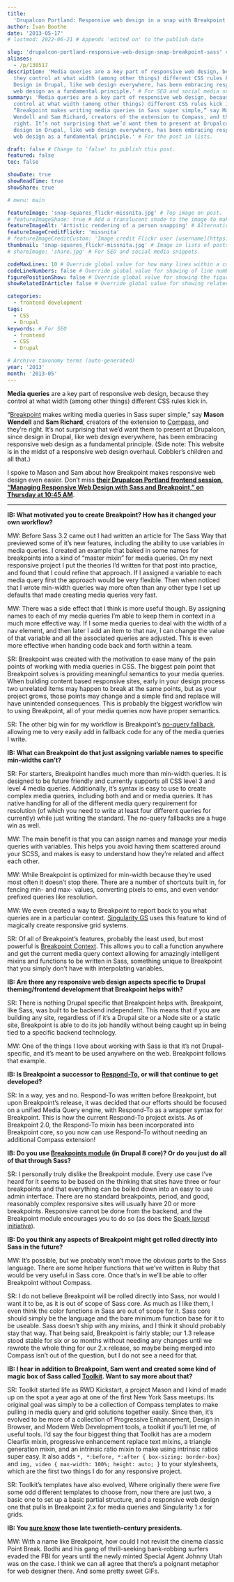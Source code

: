 ```yaml
---
title:
  'Drupalcon Portland: Responsive web design in a snap with Breakpoint and Sass'
author: Ivan Boothe
date: '2013-05-17'
# lastmod: 2022-06-21 # Appends 'edited on' to the publish date

slug: 'drupalcon-portland-responsive-web-design-snap-breakpoint-sass' # Recommended length is 3 to 5 words.
aliases:
  - /p/130517
description: 'Media queries are a key part of responsive web design, because
  they control at what width (among other things) different CSS rules kick in.
  Design in Drupal, like web design everywhere, has been embracing responsive
  web design as a fundamental principle.' # For SEO and social media snippets.
summary: 'Media queries are a key part of responsive web design, because they
  control at what width (among other things) different CSS rules kick in.
  “Breakpoint makes writing media queries in Sass super simple,” say Mason
  Wendell and Sam Richard, creators of the extension to Compass, and they’re
  right. It’s not surprising that we’d want them to present at Drupalcon, since
  design in Drupal, like web design everywhere, has been embracing responsive
  web design as a fundamental principle.' # For the post in lists.

draft: false # Change to 'false' to publish this post.
featured: false
toc: false

showDate: true
showReadTime: true
showShare: true

# menu: main

featureImage: 'snap-squares_flickr-missnita.jpg' # Top image on post.
# featureImageShade: true # Add a translucent shade to the image to make overlaid text easier to read.
featureImageAlt: 'Artistic rendering of a person snapping' # Alternative text for featured image.
featureImageCreditFlickr: 'missnita'
# featureImageCreditCustom: 'Image credit Flickr user [username](https://www.flickr.com/photos/username).'
thumbnail: 'snap-squares_flickr-missnita.jpg' # Image in lists of posts.
# shareImage: 'share.jpg' # For SEO and social media snippets.

codeMaxLines: 10 # Override global value for how many lines within a code block before auto-collapsing.
codeLineNumbers: false # Override global value for showing of line numbers within code block.
figurePositionShow: false # Override global value for showing the figure label.
showRelatedInArticle: false # Override global value for showing related posts in this series at the end of the content.

categories:
  - frontend development
tags:
  - CSS
  - Drupal
keywords: # For SEO
  - frontend
  - CSS
  - Drupal

# Archive taxonomy terms (auto-generated)
year: '2013'
month: '2013-05'
---
```


**Media queries** are a key part of responsive web design, because they control
at what width (among other things) different CSS rules kick in.

“[Breakpoint](http://breakpoint-sass.com/) makes writing media queries in Sass
super simple,” say **Mason Wendell** and **Sam Richard**, creators of the
extension to [Compass](http://compass-style.org/), and they’re right. It’s not
surprising that we’d want them to present at Drupalcon, since design in Drupal,
like web design everywhere, has been embracing responsive web design as a
fundamental principle. (Side note: This website is in the midst of a responsive
web design overhaul. Cobbler’s children and all that.)

I spoke to Mason and Sam about how Breakpoint makes responsive web design even
easier. Don’t miss
**[their Drupalcon Portland frontend session, “Managing Responsive Web Design with Sass and Breakpoint,” on Thursday at 10:45 AM](https://portland2013.drupal.org/session/managing-responsive-web-design-sass-and-breakpoint.html)**.

---

**IB: What motivated you to create Breakpoint? How has it changed your own
workflow?**

MW: Before Sass 3.2 came out I had written an article for The Sass Way that
previewed some of it’s new features, including the ability to use variables in
media queries. I created an example that baked in some names for breakpoints
into a kind of “master mixin” for media queries. On my next responsive project I
put the theories I’d written for that post into practice, and found that I could
refine that approach. If I assigned a variable to each media query first the
approach would be very flexible. Then when noticed that I wrote min-width
queries way more often than any other type I set up defaults that made creating
media queries very fast.

MW: There was a side effect that I think is more useful though. By assigning
names to each of my media queries I’m able to keep them in context in a much
more effective way. If I some media queries to deal with the width of a nav
element, and then later I add an item to that nav, I can change the value of
that variable and all the associated queries are adjusted. This is even more
effective when handing code back and forth within a team.

SR: Breakpoint was created with the motivation to ease many of the pain points
of working with media queries in CSS. The biggest pain point that Breakpoint
solves is providing meaningful semantics to your media queries. When building
content based responsive sites, early in your design process two unrelated items
may happen to break at the same points, but as your project grows, those points
may change and a simple find and replace will have unintended consequences. This
is probably the biggest workflow win to using Breakpoint, all of your media
queries now have proper semantics.

SR: The other big win for my workflow is Breakpoint’s
[no-query fallback](https://github.com/at-import/breakpoint/wiki/No-Query-Fallbacks),
allowing me to very easily add in fallback code for any of the media queries I
write.

**IB: What can Breakpoint do that just assigning variable names to specific
min-widths can’t?**

SR: For starters, Breakpoint handles much more than min-width queries. It is
designed to be future friendly and currently supports all CSS level 3 and level
4 media queries. Additionally, it’s syntax is easy to use to create complex
media queries, including both and and or media queries. It has native handling
for all of the different media query requirement for resolution (of which you
need to write at least four different queries for currently) while just writing
the standard. The no-query fallbacks are a huge win as well.

MW: The main benefit is that you can assign names and manage your media queries
with variables. This helps you avoid having them scattered around your SCSS, and
makes is easy to understand how they’re related and affect each other.

MW: While Breakpoint is optimized for min-width because they’re used most often
it doesn’t stop there. There are a number of shortcuts built in, for fencing
min- and max- values, converting pixels to ems, and even vendor prefixed queries
like resolution.

MW: We even created a way to Breakpoint to report back to you what queries are
in a particular context.
[Singularity GS](https://github.com/at-import/Singularity) uses this feature to
kind of magically create responsive grid systems.

SR: Of all of Breakpoint’s features, probably the least used, but most powerful
is
[Breakpoint Context](https://github.com/at-import/breakpoint/wiki/Breakpoint-Context).
This allows you to call a function anywhere and get the current media query
context allowing for amazingly intelligent mixins and functions to be written in
Sass, something unique to Breakpoint that you simply don’t have with
interpolating variables.

**IB: Are there any responsive web design aspects specific to Drupal
theming/frontend development that Breakpoint helps with?**

SR: There is nothing Drupal specific that Breakpoint helps with. Breakpoint,
like Sass, was built to be backend independent. This means that if you are
building any site, regardless of if it’s a Drupal site or a Node site or a
static site, Breakpoint is able to do its job handily without being caught up in
being tied to a specific backend technology.

MW: One of the things I love about working with Sass is that it’s not
Drupal-specific, and it’s meant to be used anywhere on the web. Breakpoint
follows that example.

**IB: Is Breakpoint a successor to
[Respond-To](https://github.com/snugug/respond-to), or will that continue to get
developed?**

SR: In a way, yes and no. Respond-To was written before Breakpoint, but upon
Breakpoint’s release, it was decided that our efforts should be focused on a
unified Media Query engine, with Respond-To as a wrapper syntax for Breakpoint.
This is how the current Respond-To project exists. As of Breakpoint 2.0, the
Respond-To mixin has been incorporated into Breakpoint core, so you now can use
Respond-To without needing an additional Compass extension!

**IB: Do you use
[Breakpoints module](https://www.drupal.org/project/breakpoints) (in Drupal 8
core)? Or do you just do all of that through Sass?**

SR: I personally truly dislike the Breakpoint module. Every use case I’ve heard
for it seems to be based on the thinking that sites have three or four
breakpoints and that everything can be boiled down into an easy to use admin
interface. There are no standard breakpoints, period, and good, reasonably
complex responsive sites will usually have 20 or more breakpoints. Responsive
cannot be done from the backend, and the Breakpoint module encourages you to do
so (as does the
[Spark layout initiative](https://www.drupal.org/project/spark)).

**IB: Do you think any aspects of Breakpoint might get rolled directly into Sass
in the future?**

MW: It’s possible, but we probably won’t move the obvious parts to the Sass
language. There are some helper functions that we’ve written in Ruby that would
be very useful in Sass core. Once that’s in we’ll be able to offer Breakpoint
without Compass.

SR: I do not believe Breakpoint will be rolled directly into Sass, nor would I
want it to be, as it is out of scope of Sass core. As much as I like them, I
even think the color functions in Sass are out of scope for it. Sass core should
simply be the language and the bare minimum function base for it to be useable.
Sass doesn’t ship with any mixins, and I think it should probably stay that way.
That being said, Breakpoint is fairly stable; our 1.3 release stood stable for
six or so months without needing any changes until we rewrote the whole thing
for our 2.x release, so maybe being merged into Compass isn’t out of the
question, but I do not see a need for that.

**IB: I hear in addition to Breakpoint, Sam went and created some kind of magic
box of Sass called [Toolkit](https://github.com/at-import/toolkit). Want to say
more about that?**

SR: Toolkit started life as RWD Kickstart, a project Mason and I kind of made up
on the spot a year ago at one of the first New York Sass meetups. Its original
goal was simply to be a collection of Compass templates to make pulling in media
query and grid solutions together easily. Since then, it’s evolved to be more of
a collection of Progressive Enhancement, Design in Browser, and Modern Web
Development tools, a toolkit if you’ll let me, of useful tools. I’d say the four
biggest thing that Toolkit has are a modern Clearfix mixin, progressive
enhancement replace text mixins, a triangle generation mixin, and an intrinsic
ratio mixin to make using intrinsic ratios super easy. It also adds
`*, *:before, *:after { box-sizing: border-box}` and
`img, video { max-width: 100%; height: auto; }` to your stylesheets, which are
the first two things I do for any responsive project.

SR: Toolkit’s templates have also evolved, Where originally there were five some
odd different templates to choose from, now there are just two, a basic one to
set up a basic partial structure, and a responsive web design one that pulls in
Breakpoint 2.x for media queries and Singularity 1.x for grids.

**IB: You [sure know](http://breakpoint-sass.com/) those late twentieth-century
presidents.**

MW: With a name like Breakpoint, how could I not revisit the cinema classic
Point Break. Bodhi and his gang of thrill-seeking bank-robbing surfers evaded
the FBI for years until the newly minted Special Agent Johnny Utah was on the
case. I think we can all agree that there’s a poignant metaphor for web designer
there. And some pretty sweet GIFs.
